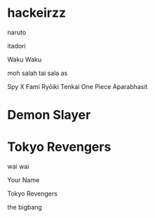 # hackeirzz

naruto

itadori

Waku Waku

moh salah
 tai sala
as

Spy X Fami
Ryōiki Tenkai
One Piece
Aparabhasit


Demon Slayer
=======
Tokyo Revengers
=======

wai wai


Your Name

Tokyo Revengers 


the bigbang
